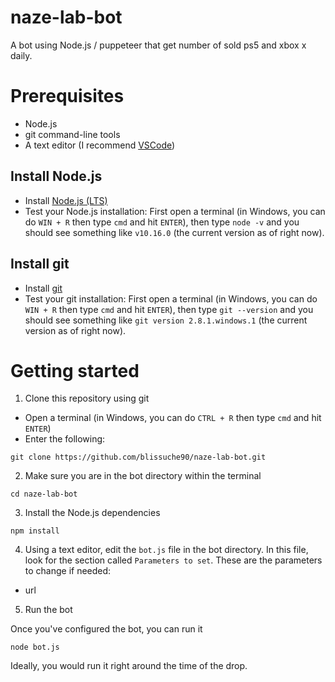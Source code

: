 # naze-lab-bot

A bot using Node.js / puppeteer that get number of sold ps5 and xbox x daily.

# Prerequisites

- Node.js
- git command-line tools
- A text editor (I recommend [VSCode](https://code.visualstudio.com/))

## Install Node.js

- Install [Node.js (LTS)](https://nodejs.org/en/download)
- Test your Node.js installation: First open a terminal (in Windows, you can do `WIN + R` then type `cmd` and hit `ENTER`), then type `node -v` and you should see something like `v10.16.0` (the current version as of right now).

## Install git

- Install [git](https://git-scm.com/downloads)
- Test your git installation: First open a terminal (in Windows, you can do `WIN + R` then type `cmd` and hit `ENTER`), then type `git --version` and you should see something like `git version 2.8.1.windows.1` (the current version as of right now).

# Getting started

1. Clone this repository using git

- Open a terminal (in Windows, you can do `CTRL + R` then type `cmd` and hit `ENTER`)
- Enter the following:

`git clone https://github.com/blissuche90/naze-lab-bot.git`

2. Make sure you are in the bot directory within the terminal

`cd naze-lab-bot`

3. Install the Node.js dependencies

`npm install`

4. Using a text editor, edit the `bot.js` file in the bot directory. In this file, look for the section called `Parameters to set`. These are the parameters to change if needed:

- url

5. Run the bot

Once you've configured the bot, you can run it

`node bot.js`

Ideally, you would run it right around the time of the drop.


